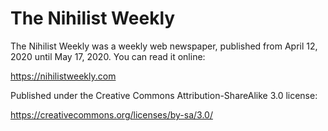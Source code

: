 # The Nihilist Weekly
The Nihilist Weekly was a weekly web newspaper, published from April 12, 2020
until May 17, 2020.  You can read it online:

https://nihilistweekly.com

Published under the Creative Commons Attribution-ShareAlike 3.0 license:

https://creativecommons.org/licenses/by-sa/3.0/

